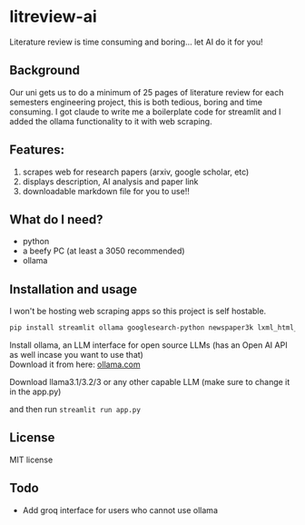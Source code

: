 # litreview-ai
Literature review is time consuming and boring... let AI do it for you!

## Background
Our uni gets us to do a minimum of 25 pages of literature review for each semesters engineering project, this is both tedious, boring and time
consuming.
I got claude to write me a boilerplate code for streamlit and I added the ollama functionality to it with web scraping.

## Features:
1. scrapes web for research papers (arxiv, google scholar, etc)
2. displays description, AI analysis and paper link
3. downloadable markdown file for you to use!!

## What do I need?
- python
- a beefy PC (at least a 3050 recommended)
- ollama

## Installation and usage
I won't be hosting web scraping apps so this project is self hostable.
 ```sh
 pip install streamlit ollama googlesearch-python newspaper3k lxml_html_clea
 ```

Install ollama, an LLM interface for open source LLMs (has an Open AI API as well incase you want to use that) \
Download it from here: [ollama.com](https://ollama.com/)

Download llama3.1/3.2/3 or any other capable LLM (make sure to change it in the app.py)

and then run `streamlit run app.py`

## License
MIT license

## Todo
- Add groq interface for users who cannot use ollama
